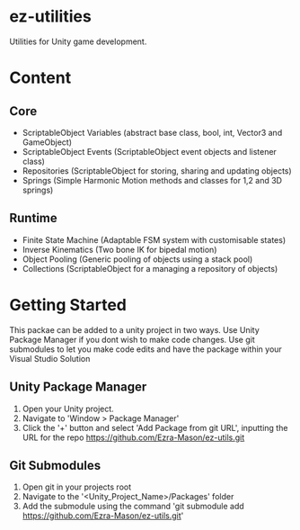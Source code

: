 # ez-utilities
Utilities for Unity game development.

# Content
## Core
- ScriptableObject Variables (abstract base class, bool, int, Vector3 and GameObject)
- ScriptableObject Events (ScriptableObject event objects and listener class)
- Repositories (ScriptableObject for storing, sharing and updating objects)
- Springs (Simple Harmonic Motion methods and classes for 1,2 and 3D springs)
  
## Runtime
- Finite State Machine (Adaptable FSM system with customisable states)
- Inverse Kinematics (Two bone IK for bipedal motion)
- Object Pooling (Generic pooling of objects using a stack pool)
- Collections (ScriptableObject for a managing a repository of objects)

# Getting Started
This packae can be added to a unity project in two ways. Use Unity Package Manager if you dont wish to make code changes. Use git submodules to let you make code edits and have the package within your Visual Studio Solution
## Unity Package Manager
1. Open your Unity project.
2. Navigate to 'Window > Package Manager'
3. Click the '+' button and select 'Add Package from git URL', inputting the URL for the repo  https://github.com/Ezra-Mason/ez-utils.git

## Git Submodules
1. Open git in your projects root
2. Navigate to the '<Unity_Project_Name>/Packages' folder
3. Add the submodule using the command 'git submodule add  https://github.com/Ezra-Mason/ez-utils.git'
